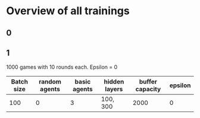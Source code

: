 # Overview of all trainings
## 0


## 1
1000 games with 10 rounds each.
Epsilon = 0

| Batch size | random agents | basic agents | hidden layers | buffer capacity | epsilon |
| -----------|---------------|--------------|---------------|-----------------|---------|
| 100        | 0             | 3            | 100, 300      | 2000            | 0       |